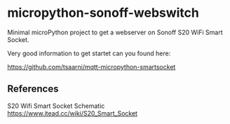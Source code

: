 # micropython-sonoff-webswitch

Minimal microPython project to get a webserver on Sonoff S20 WiFi Smart Socket.

Very good information to get startet can you found here:

https://github.com/tsaarni/mqtt-micropython-smartsocket


## References

S20 Wifi Smart Socket Schematic https://www.itead.cc/wiki/S20_Smart_Socket
